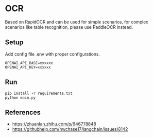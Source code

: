 # OCR

Based on RapidOCR and can be used for simple scenarios, for complex scenarios like table recognition, please use PaddleOCR instead.

## Setup
Add config file .env with proper configurations.
```text
OPENAI_API_BASE=xxxxxx
OPENAI_API_KEY=xxxxxx
```

## Run

```commandline
pip install -r requirements.txt
python main.py
```

## References
- https://zhuanlan.zhihu.com/p/646778848
- https://githubhelp.com/hwchase17/langchain/issues/8142
